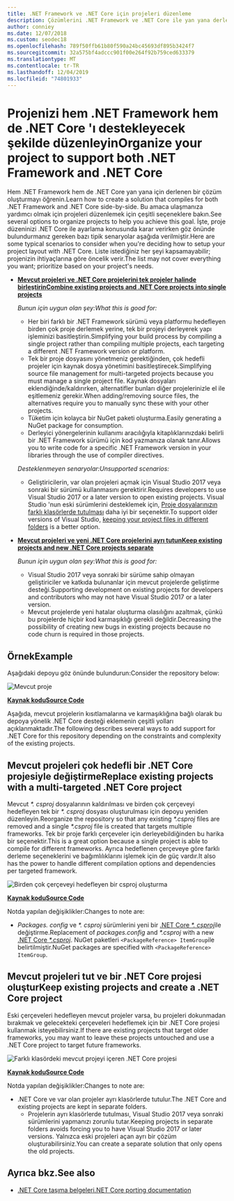 ```yaml
---
title: .NET Framework ve .NET Core için projeleri düzenleme
description: Çözümlerini .NET Framework ve .NET Core ile yan yana derlemek isteyen proje sahipleri için yardım.
author: conniey
ms.date: 12/07/2018
ms.custom: seodec18
ms.openlocfilehash: 789f50ffb61b80f590a24bc45693df895b3424f7
ms.sourcegitcommit: 32a575bf4adccc901f00e264f92b759ced633379
ms.translationtype: MT
ms.contentlocale: tr-TR
ms.lasthandoff: 12/04/2019
ms.locfileid: "74801933"
---
```

# <a name="organize-your-project-to-support-both-net-framework-and-net-core"></a><span data-ttu-id="ab1da-103">Projenizi hem .NET Framework hem de .NET Core 'ı destekleyecek şekilde düzenleyin</span><span class="sxs-lookup"><span data-stu-id="ab1da-103">Organize your project to support both .NET Framework and .NET Core</span></span>

<span data-ttu-id="ab1da-104">Hem .NET Framework hem de .NET Core yan yana için derlenen bir çözüm oluşturmayı öğrenin.</span><span class="sxs-lookup"><span data-stu-id="ab1da-104">Learn how to create a solution that compiles for both .NET Framework and .NET Core side-by-side.</span></span> <span data-ttu-id="ab1da-105">Bu amaca ulaşmanıza yardımcı olmak için projeleri düzenlemek için çeşitli seçeneklere bakın.</span><span class="sxs-lookup"><span data-stu-id="ab1da-105">See several options to organize projects to help you achieve this goal.</span></span> <span data-ttu-id="ab1da-106">İşte, proje düzeninizi .NET Core ile ayarlama konusunda karar verirken göz önünde bulundurmanız gereken bazı tipik senaryolar aşağıda verilmiştir.</span><span class="sxs-lookup"><span data-stu-id="ab1da-106">Here are some typical scenarios to consider when you're deciding how to setup your project layout with .NET Core.</span></span> <span data-ttu-id="ab1da-107">Liste istediğiniz her şeyi kapsamayabilir; projenizin ihtiyaçlarına göre öncelik verir.</span><span class="sxs-lookup"><span data-stu-id="ab1da-107">The list may not cover everything you want; prioritize based on your project's needs.</span></span>

- [<span data-ttu-id="ab1da-108">**Mevcut projeleri ve .NET Core projelerini tek projeler halinde birleştirin**</span><span class="sxs-lookup"><span data-stu-id="ab1da-108">**Combine existing projects and .NET Core projects into single projects**</span></span>](#replace-existing-projects-with-a-multi-targeted-net-core-project)

  <span data-ttu-id="ab1da-109">*Bunun için uygun olan şey:*</span><span class="sxs-lookup"><span data-stu-id="ab1da-109">*What this is good for:*</span></span>
  - <span data-ttu-id="ab1da-110">Her biri farklı bir .NET Framework sürümü veya platformu hedefleyen birden çok proje derlemek yerine, tek bir projeyi derleyerek yapı işleminizi basitleştirin.</span><span class="sxs-lookup"><span data-stu-id="ab1da-110">Simplifying your build process by compiling a single project rather than compiling multiple projects, each targeting a different .NET Framework version or platform.</span></span>
  - <span data-ttu-id="ab1da-111">Tek bir proje dosyasını yönetmeniz gerektiğinden, çok hedefli projeler için kaynak dosya yönetimini basitleştirecek.</span><span class="sxs-lookup"><span data-stu-id="ab1da-111">Simplifying source file management for multi-targeted projects because you must manage a single project file.</span></span> <span data-ttu-id="ab1da-112">Kaynak dosyaları eklendiğinde/kaldırırken, alternatifler bunları diğer projelerinizle el ile eşitlemeniz gerekir.</span><span class="sxs-lookup"><span data-stu-id="ab1da-112">When adding/removing source files, the alternatives require you to manually sync these with your other projects.</span></span>
  - <span data-ttu-id="ab1da-113">Tüketim için kolayca bir NuGet paketi oluşturma.</span><span class="sxs-lookup"><span data-stu-id="ab1da-113">Easily generating a NuGet package for consumption.</span></span>
  - <span data-ttu-id="ab1da-114">Derleyici yönergelerinin kullanımı aracılığıyla kitaplıklarınızdaki belirli bir .NET Framework sürümü için kod yazmanıza olanak tanır.</span><span class="sxs-lookup"><span data-stu-id="ab1da-114">Allows you to write code for a specific .NET Framework version in your libraries through the use of compiler directives.</span></span>

  <span data-ttu-id="ab1da-115">*Desteklenmeyen senaryolar:*</span><span class="sxs-lookup"><span data-stu-id="ab1da-115">*Unsupported scenarios:*</span></span>
  - <span data-ttu-id="ab1da-116">Geliştiricilerin, var olan projeleri açmak için Visual Studio 2017 veya sonraki bir sürümü kullanmasını gerektirir.</span><span class="sxs-lookup"><span data-stu-id="ab1da-116">Requires developers to use Visual Studio 2017 or a later version to open existing projects.</span></span> <span data-ttu-id="ab1da-117">Visual Studio 'nun eski sürümlerini desteklemek için, [Proje dosyalarınızın farklı klasörlerde tutulması](#support-vs) daha iyi bir seçenektir.</span><span class="sxs-lookup"><span data-stu-id="ab1da-117">To support older versions of Visual Studio, [keeping your project files in different folders](#support-vs) is a better option.</span></span>

- <a name="support-vs"></a><span data-ttu-id="ab1da-118">[**Mevcut projeleri ve yeni .NET Core projelerini ayrı tutun**](#keep-existing-projects-and-create-a-net-core-project)</span><span class="sxs-lookup"><span data-stu-id="ab1da-118">[**Keep existing projects and new .NET Core projects separate**](#keep-existing-projects-and-create-a-net-core-project)</span></span>

  <span data-ttu-id="ab1da-119">*Bunun için uygun olan şey:*</span><span class="sxs-lookup"><span data-stu-id="ab1da-119">*What this is good for:*</span></span>
  - <span data-ttu-id="ab1da-120">Visual Studio 2017 veya sonraki bir sürüme sahip olmayan geliştiriciler ve katkıda bulunanlar için mevcut projelerde geliştirme desteği.</span><span class="sxs-lookup"><span data-stu-id="ab1da-120">Supporting development on existing projects for developers and contributors who may not have Visual Studio 2017 or a later version.</span></span>
  - <span data-ttu-id="ab1da-121">Mevcut projelerde yeni hatalar oluşturma olasılığını azaltmak, çünkü bu projelerde hiçbir kod karmaşıklığı gerekli değildir.</span><span class="sxs-lookup"><span data-stu-id="ab1da-121">Decreasing the possibility of creating new bugs in existing projects because no code churn is required in those projects.</span></span>

## <a name="example"></a><span data-ttu-id="ab1da-122">Örnek</span><span class="sxs-lookup"><span data-stu-id="ab1da-122">Example</span></span>

<span data-ttu-id="ab1da-123">Aşağıdaki depoyu göz önünde bulundurun:</span><span class="sxs-lookup"><span data-stu-id="ab1da-123">Consider the repository below:</span></span>

![Mevcut proje](./media/project-structure/existing-project-structure.png)

[<span data-ttu-id="ab1da-125">**Kaynak kodu**</span><span class="sxs-lookup"><span data-stu-id="ab1da-125">**Source Code**</span></span>](https://github.com/dotnet/samples/tree/master/framework/libraries/migrate-library/)

<span data-ttu-id="ab1da-126">Aşağıda, mevcut projelerin kısıtlamalarına ve karmaşıklığına bağlı olarak bu depoya yönelik .NET Core desteği eklemenin çeşitli yolları açıklanmaktadır.</span><span class="sxs-lookup"><span data-stu-id="ab1da-126">The following describes several ways to add support for .NET Core for this repository depending on the constraints and complexity of the existing projects.</span></span>

## <a name="replace-existing-projects-with-a-multi-targeted-net-core-project"></a><span data-ttu-id="ab1da-127">Mevcut projeleri çok hedefli bir .NET Core projesiyle değiştirme</span><span class="sxs-lookup"><span data-stu-id="ab1da-127">Replace existing projects with a multi-targeted .NET Core project</span></span>

<span data-ttu-id="ab1da-128">Mevcut *\*. csproj* dosyalarının kaldırılması ve birden çok çerçeveyi hedefleyen tek bir *\*. csproj* dosyası oluşturulması için depoyu yeniden düzenleyin.</span><span class="sxs-lookup"><span data-stu-id="ab1da-128">Reorganize the repository so that any existing *\*.csproj* files are removed and a single *\*.csproj* file is created that targets multiple frameworks.</span></span> <span data-ttu-id="ab1da-129">Tek bir proje farklı çerçeveler için derleyebildiğinden bu harika bir seçenektir.</span><span class="sxs-lookup"><span data-stu-id="ab1da-129">This is a great option because a single project is able to compile for different frameworks.</span></span> <span data-ttu-id="ab1da-130">Ayrıca hedeflenen çerçeveye göre farklı derleme seçeneklerini ve bağımlılıklarını işlemek için de güç vardır.</span><span class="sxs-lookup"><span data-stu-id="ab1da-130">It also has the power to handle different compilation options and dependencies per targeted framework.</span></span>

![Birden çok çerçeveyi hedefleyen bir csproj oluşturma](./media/project-structure/multi-targeted-project.png)

[<span data-ttu-id="ab1da-132">**Kaynak kodu**</span><span class="sxs-lookup"><span data-stu-id="ab1da-132">**Source Code**</span></span>](https://github.com/dotnet/samples/tree/master/framework/libraries/migrate-library-csproj/)

<span data-ttu-id="ab1da-133">Notda yapılan değişiklikler:</span><span class="sxs-lookup"><span data-stu-id="ab1da-133">Changes to note are:</span></span>

- <span data-ttu-id="ab1da-134">*Packages. config* ve *\*. csproj* sürümlerini yeni bir [.NET Core *\*. csproj*](https://github.com/dotnet/samples/tree/master/framework/libraries/migrate-library-csproj/src/Car/Car.csproj)ile değiştirme.</span><span class="sxs-lookup"><span data-stu-id="ab1da-134">Replacement of *packages.config* and *\*.csproj* with a new [.NET Core *\*.csproj*](https://github.com/dotnet/samples/tree/master/framework/libraries/migrate-library-csproj/src/Car/Car.csproj).</span></span> <span data-ttu-id="ab1da-135">NuGet paketleri `<PackageReference> ItemGroup`ile belirtilmiştir.</span><span class="sxs-lookup"><span data-stu-id="ab1da-135">NuGet packages are specified with `<PackageReference> ItemGroup`.</span></span>

## <a name="keep-existing-projects-and-create-a-net-core-project"></a><span data-ttu-id="ab1da-136">Mevcut projeleri tut ve bir .NET Core projesi oluştur</span><span class="sxs-lookup"><span data-stu-id="ab1da-136">Keep existing projects and create a .NET Core project</span></span>

<span data-ttu-id="ab1da-137">Eski çerçeveleri hedefleyen mevcut projeler varsa, bu projeleri dokunmadan bırakmak ve gelecekteki çerçeveleri hedeflemek için bir .NET Core projesi kullanmak isteyebilirsiniz.</span><span class="sxs-lookup"><span data-stu-id="ab1da-137">If there are existing projects that target older frameworks, you may want to leave these projects untouched and use a .NET Core project to target future frameworks.</span></span>

![Farklı klasördeki mevcut projeyi içeren .NET Core projesi](./media/project-structure/separate-projects-same-source.png)

[<span data-ttu-id="ab1da-139">**Kaynak kodu**</span><span class="sxs-lookup"><span data-stu-id="ab1da-139">**Source Code**</span></span>](https://github.com/dotnet/samples/tree/master/framework/libraries/migrate-library-csproj-keep-existing/)

<span data-ttu-id="ab1da-140">Notda yapılan değişiklikler:</span><span class="sxs-lookup"><span data-stu-id="ab1da-140">Changes to note are:</span></span>

- <span data-ttu-id="ab1da-141">.NET Core ve var olan projeler ayrı klasörlerde tutulur.</span><span class="sxs-lookup"><span data-stu-id="ab1da-141">The .NET Core and existing projects are kept in separate folders.</span></span>
  - <span data-ttu-id="ab1da-142">Projelerin ayrı klasörlerde tutulması, Visual Studio 2017 veya sonraki sürümlerini yapmanızı zorunlu tutar.</span><span class="sxs-lookup"><span data-stu-id="ab1da-142">Keeping projects in separate folders avoids forcing you to have Visual Studio 2017 or later versions.</span></span> <span data-ttu-id="ab1da-143">Yalnızca eski projeleri açan ayrı bir çözüm oluşturabilirsiniz.</span><span class="sxs-lookup"><span data-stu-id="ab1da-143">You can create a separate solution that only opens the old projects.</span></span>

## <a name="see-also"></a><span data-ttu-id="ab1da-144">Ayrıca bkz.</span><span class="sxs-lookup"><span data-stu-id="ab1da-144">See also</span></span>

- [<span data-ttu-id="ab1da-145">.NET Core taşıma belgeleri</span><span class="sxs-lookup"><span data-stu-id="ab1da-145">.NET Core porting documentation</span></span>](index.md)
